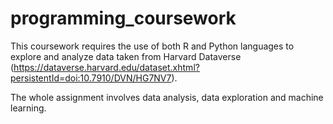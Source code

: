 # programming_coursework
This coursework requires the use of both R and Python languages to explore and analyze data taken from Harvard Dataverse (https://dataverse.harvard.edu/dataset.xhtml?persistentId=doi:10.7910/DVN/HG7NV7).

The whole assignment involves data analysis, data exploration and machine learning.
